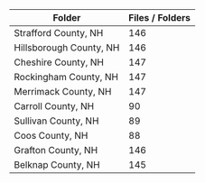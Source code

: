 | Folder                  |   Files / Folders |
|-------------------------|-------------------|
| Strafford County, NH    |               146 |
| Hillsborough County, NH |               146 |
| Cheshire County, NH     |               147 |
| Rockingham County, NH   |               147 |
| Merrimack County, NH    |               147 |
| Carroll County, NH      |                90 |
| Sullivan County, NH     |                89 |
| Coos County, NH         |                88 |
| Grafton County, NH      |               146 |
| Belknap County, NH      |               145 |